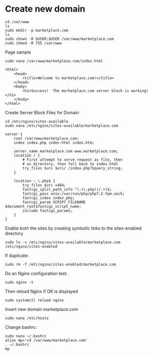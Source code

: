 # Create new domain
````
cd /var/www
ls
sudo mkdir -p marketplace.com
ls
sudo chown -R $USER:$USER /var/www/marketplace.com
sudo chmod -R 755 /var/www
````
Page sample
````
sudo nano /var/www/marketplace.com/index.html
````
````
<html>
    <head>
        <title>Welcome to marketplace.com!</title>
    </head>
    <body>
        <h1>Success!  The marketplace.com server block is working!</h1>
    </body>
</html>
````
Create Server Block Files for Domain
````
cd /etc/nginx/sites-available
sudo nano /etc/nginx/sites-available/marketplace.com

````
````
server {
    root /var/www/marketplace.com;
    index index.php index.html index.htm;

    server_name marketplace.com www.marketplace.com;
    location / {
        # First attempt to serve request as file, then
        # as directory, then fall back to index.html
        try_files $uri $uri/ /index.php?$query_string;
    }

    location ~ \.php$ {
        try_files $uri =404;
        fastcgi_split_path_info ^(.+\.php)(/.+)$;
        fastcgi_pass unix:/var/run/php/php7.2-fpm.sock;
        fastcgi_index index.php;
        fastcgi_param SCRIPT_FILENAME $document_root$fastcgi_script_name;
        include fastcgi_params;
    }
}
````
Enable both the sites by creating symbolic links to the sites-enabled directory
````
sudo ln -s /etc/nginx/sites-available/marketplace.com /etc/nginx/sites-enabled
````
If duplicate:
````
sudo rm -f /etc/nginx/sites-enabled/marketplace.com
````
Do an Nginx configuration test:
````
sudo nginx -t
````
Then reload Nginx if OK is displayed
````
sudo systemctl reload nginx
````
Insert new domain marketplace.com
````
sudo nano /etc/hosts
````
Change bashrc:
````
sudo nano ~/.bashrc
alias mp='cd /var/www/marketplace.com'
. ~/.bashrc
mp
````
